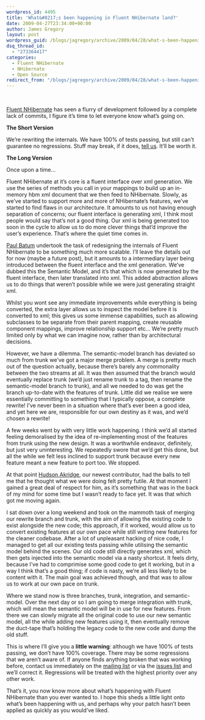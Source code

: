 ```yaml
---
wordpress_id: 4495
title: 'What&#8217;s been happening in Fluent NHibernate land?'
date: 2009-04-27T23:34:00+00:00
author: James Gregory
layout: post
wordpress_guid: /blogs/jagregory/archive/2009/04/28/what-s-been-happening-in-fluent-nhibernate-land.aspx
dsq_thread_id:
  - "273364417"
categories:
  - Fluent NHibernate
  - NHibernate
  - Open Source
redirect_from: "/blogs/jagregory/archive/2009/04/28/what-s-been-happening-in-fluent-nhibernate-land.aspx/"
---
```

&nbsp;

[Fluent NHibernate](http://fluentnhibernate.org) has seen a flurry of development followed by a complete lack of commits, I figure it&#8217;s time to let everyone know what&#8217;s going on.

**The Short Version**

We&#8217;re rewriting the internals. We have 100% of tests passing, but still can&#8217;t guarantee no regressions. Stuff may break, if it does, [tell us](/controlpanel/blogs/posteditor.aspx/groups.google.com/group/fluent-nhibernate "Fluent NHibernate Mailing List"). It&#8217;ll be worth it.

**The Long Version**

Once upon a time&#8230;

Fluent NHibernate at it&#8217;s core is a fluent interface over xml generation. We use the series of methods you call in your mappings to build up an in-memory hbm xml document that we then feed to NHibernate. Slowly, as we&#8217;ve started to support more and more of NHibernate&#8217;s features, we&#8217;ve started to find flaws in our architecture. It amounts to us not having enough separation of concerns; our fluent interface is generating xml, I think most people would say that&#8217;s not a good thing. Our xml is being generated too soon in the cycle to allow us to do more clever things that&#8217;d improve the user&#8217;s experience. That&#8217;s where the quiet time comes in.

[Paul Batum](http://www.paulbatum.com/) undertook the task of redesigning the internals of Fluent NHibernate to be something much more scalable. I&#8217;ll leave the details out for now (maybe a future post), but it amounts to a intermediary layer being introduced between the fluent interface and the xml generation. We&#8217;ve dubbed this the Semantic Model, and it&#8217;s that which is now generated by the fluent interface, then later translated into xml. This added abstraction allows us to do things that weren&#8217;t possible while we were just generating straight xml.

Whilst you wont see any immediate improvements while everything is being converted, the extra layer allows us to inspect the model before it is converted to xml; this gives us some immense capabilities, such as allowing subclasses to be separate from their parent mapping, create reusable component mappings, improve relationship support etc&#8230; We&#8217;re pretty much limited only by what we can imagine now, rather than by architectural decisions.

However, we have a dilemma. The semantic-model branch has deviated so much from trunk we&#8217;ve got a major merge problem. A merge is pretty much out of the question actually, because there&#8217;s barely any commonality between the two streams at all. It was then assumed that the branch would eventually replace trunk (we&#8217;d just rename trunk to a tag, then rename the semantic-model branch to trunk), and all we needed to do was get the branch up-to-date with the features of trunk. Little did we realise we were essentially committing to something that I typically oppose, a complete rewrite! I&#8217;ve never been in a situation where that&#8217;s ever been a good idea, and yet here we are, responsible for our own destiny as it was, and we&#8217;d chosen a rewrite!

A few weeks went by with very little work happening. I think we&#8217;d all started feeling demoralised by the idea of re-implementing most of the features from trunk using the new design. It was a worthwhile endeavor, definitely, but just very uninteresting. We repeatedly swore that we&#8217;d get this done, but all the while we felt less inclined to support trunk because every new feature meant a new feature to port too. We stopped.

At that point [Hudson Akridge](http://www.bestguesstheory.com/), our newest contributor, had the balls to tell me that he thought what we were doing felt pretty futile. At that moment I gained a great deal of respect for him, as it&#8217;s something that was in the back of my mind for some time but I wasn&#8217;t ready to face yet. It was that which got me moving again.

I sat down over a long weekend and took on the mammoth task of merging our rewrite branch and trunk, with the aim of allowing the existing code to exist alongside the new code; this approach, if it worked, would allow us to convert existing features at our own pace while still writing new features for the cleaner codebase. After a lot of unpleasant hacking of nice code, I managed to get all our existing tests passing while utilising the semantic model behind the scenes. Our old code still directly generates xml, which then gets injected into the semantic model via a nasty shortcut. It feels dirty, because I&#8217;ve had to comprimise some good code to get it working, but in a way I think that&#8217;s a good thing; if code is nasty, we&#8217;re all less likely to be content with it. The main goal was achieved though, and that was to allow us to work at our own pace on trunk.

Where we stand now is three branches, trunk, integration, and semantic-model. Over the next day or so I am going to merge integration with trunk, which will mean the semantic model will be in use for new features. From there we can slowly migrate all the original code to use our new semantic model, all the while adding new features using it, then eventually remove the duct-tape that&#8217;s holding the legacy code to the new code and dump the old stuff.

This is where I&#8217;ll give you a **little warning**: although we have 100% of tests passing, we don&#8217;t have 100% coverage. There may be some regressions that we aren&#8217;t aware of. If anyone finds anything broken that was working before, contact us immediately on the [mailing list](/controlpanel/blogs/posteditor.aspx/groups.google.com/group/fluent-nhibernate) or via the [issues list](http://code.google.com/p/fluent-nhibernate/issues/list) and we&#8217;ll correct it. Regressions will be treated with the highest priority over any other work.

That&#8217;s it, you now know more about what&#8217;s happening with Fluent NHibernate than you ever wanted to. I hope this sheds a little light onto what&#8217;s been happening with us, and perhaps why your patch hasn&#8217;t been applied as quickly as you would&#8217;ve liked.

&nbsp;